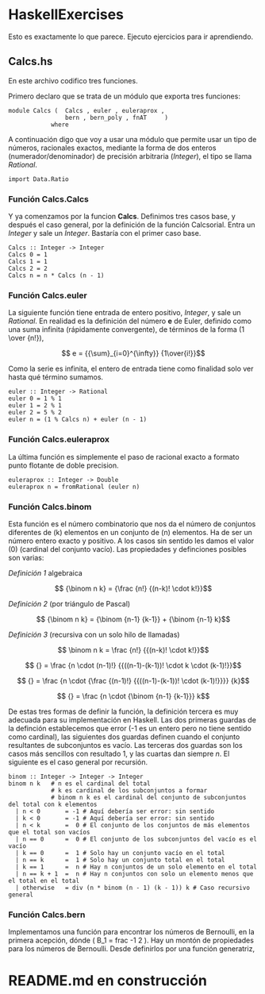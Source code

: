 # HaskellExercises

Esto es exactamente lo que parece. Ejecuto ejercicios
para ir aprendiendo.

## Calcs.hs

En este archivo codifico tres funciones.

Primero declaro que se trata de un módulo que exporta
tres funciones:

    module Calcs ( 	Calcs , euler , euleraprox , 
					bern , bern_poly , fnAT 	) 
				where

A continuación digo que voy a usar una módulo que
permite usar un tipo de números, racionales exactos,
mediante la forma de dos enteros (numerador/denominador)
de precisión arbitraria (*Integer*), el tipo se llama
*Rational*.

    import Data.Ratio

### Función **Calcs.Calcs**

Y ya comenzamos por la funcion **Calcs**. Definimos
tres casos base, y después el caso general, por la
definición de la función Calcsorial. Entra un *Integer*
y sale un *Integer*. Bastaría con el primer caso base.

    Calcs :: Integer -> Integer
    Calcs 0 = 1
    Calcs 1 = 1
    Calcs 2 = 2
    Calcs n = n * Calcs (n - 1)

### Función **Calcs.euler**

La siguiente función tiene entrada de entero positivo,
*Integer*, y sale un *Rational*. En realidad es la
definición del número **e** de Euler, definido como
una suma infinita (rápidamente convergente), de
términos de la forma \(1 \over {n!}\),

```math
    e = {{\sum}_{i=0}^{\infty}} {1\over{i!}}
```

Como la serie es infinita, el entero de entrada tiene
como finalidad solo ver hasta qué término sumamos.

    euler :: Integer -> Rational
    euler 0 = 1 % 1
    euler 1 = 2 % 1
    euler 2 = 5 % 2
    euler n = (1 % Calcs n) + euler (n - 1)

### Función **Calcs.euleraprox**

La última función es simplemente el paso de
racional exacto a formato punto flotante de
doble precision.

    euleraprox :: Integer -> Double
    euleraprox n = fromRational (euler n)

### Función **Calcs.binom**

Esta función es el número combinatorio que nos da
el número de conjuntos diferentes de \(k\) elementos
en un conjunto de \(n\) elementos.
Ha de ser un número entero exacto y positivo. A los
casos sin sentido les damos el valor \(0\) (cardinal
del conjunto vacío). Las propiedades y definciones
posibles son varias:

*Definición 1* algebraica
```math
    {\binom n k} = {\frac {n!} {(n-k)! \cdot k!}}
```
*Definición 2* (por triángulo de Pascal)
```math
    {\binom n k} = {\binom {n-1} {k-1}} + {\binom {n-1} k}
```
*Definición 3* (recursiva con un solo hilo de llamadas)
```math
	\binom n k = \frac {n!} {{(n-k)! \cdot k!}}
```
```math
	{} =  \frac {n \cdot (n-1)!} {{((n-1)-(k-1))! \cdot k \cdot (k-1)!}}
```
```math
	{} =  \frac {n \cdot {\frac {(n-1)!} {{((n-1)-(k-1))! \cdot (k-1)!}}}} {k}
```
```math
	{} =  \frac {n \cdot {\binom {n-1} {k-1}}} k
```

De estas tres formas de definir la función, la definición tercera es muy adecuada para su implementación en Haskell.
Las dos primeras guardas de la definción establecemos que error (-1 es un entero pero no tiene sentido como cardinal), las siguientes dos guardas
definen cuando el conjunto resultantes de subconjuntos es vacío. 
Las terceras dos guardas son los casos más sencillos con resultado 1, y las cuartas dan siempre *n*. El siguiente es el caso general por recursión.

    binom :: Integer -> Integer -> Integer
    binom n k   # n es el cardinal del total 
                # k es cardinal de los subconjuntos a formar
                # binom n k es el cardinal del conjunto de subconjuntos del total con k elementos
      | n < 0       = -1 # Aquí debería ser error: sin sentido
      | k < 0       = -1 # Aquí debería ser error: sin sentido
      | n < k       =  0 # El conjunto de los conjuntos de más elementos que el total son vacíos
      | n == 0      =  0 # El conjunto de los subconjuntos del vacío es el vacío
      | k == 0      =  1 # Solo hay un conjunto vacío en el total
      | n == k      =  1 # Solo hay un conjunto total en el total
      | k == 1      =  n # Hay n conjuntos de un solo elemento en el total
      | n == k + 1  =  n # Hay n conjuntos con solo un elemento menos que el total en el total
      | otherwise   = div (n * binom (n - 1) (k - 1)) k # Caso recursivo general

### Función **Calcs.bern**

Implementamos una función para encontrar los números de Bernoulli, en la primera acepción, 
dónde \( B_1 = frac -1 2 \). Hay un montón de propiedades para los números de Bernoulli. Desde 
definirlos por una función generatriz,
      
# README.md en construcción
